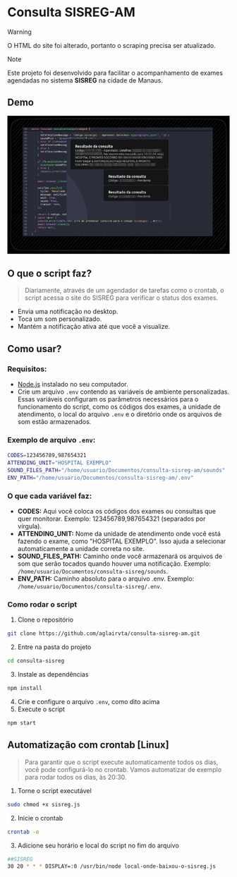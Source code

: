 # Consulta SISREG-AM

> [!WARNING]
> O HTML do site foi alterado, portanto o scraping precisa ser atualizado.

> [!NOTE]
> Este projeto foi desenvolvido para facilitar o acompanhamento de exames agendadas no sistema **SISREG** na cidade de Manaus.

## Demo

![Demonstração](./demo/demo.png)

## O que o script faz?

> Diariamente, através de um agendador de tarefas como o crontab, o script acessa o site do SISREG para verificar o status dos exames.

- Envia uma notificação no desktop.
- Toca um som personalizado.
- Mantém a notificação ativa até que você a visualize.

## Como usar?

### Requisitos:

- [Node.js](https://nodejs.org) instalado no seu computador.
- Crie um arquivo `.env` contendo as variáveis de ambiente personalizadas. Essas variáveis configuram os parâmetros necessários para o funcionamento do script, como os códigos dos exames, a unidade de atendimento, o local do arquivo `.env` e o diretório onde os arquivos de som estão armazenados.

### Exemplo de arquivo `.env`:

```bash
CODES=123456789,987654321
ATTENDING_UNIT="HOSPITAL EXEMPLO"
SOUND_FILES_PATH="/home/usuario/Documentos/consulta-sisreg-am/sounds"
ENV_PATH="/home/usuario/Documentos/consulta-sisreg-am/.env"
```

### O que cada variável faz:

- **CODES:** Aqui você coloca os códigos dos exames ou consultas que quer monitorar. Exemplo: 123456789,987654321 (separados por vírgula).
- **ATTENDING_UNIT:** Nome da unidade de atendimento onde você está fazendo o exame, como "HOSPITAL EXEMPLO". Isso ajuda a selecionar automaticamente a unidade correta no site.
- **SOUND_FILES_PATH:** Caminho onde você armazenará os arquivos de som que serão tocados quando houver uma notificação. Exemplo: `/home/usuario/Documentos/consulta-sisreg/sounds`.
- **ENV_PATH:** Caminho absoluto para o arquivo .env. Exemplo: `/home/usuario/Documentos/consulta-sisreg/.env`.

### Como rodar o script

1. Clone o repositório
```bash
git clone https://github.com/aglairvta/consulta-sisreg-am.git
```
2. Entre na pasta do projeto
```bash
cd consulta-sisreg
```
3. Instale as dependências
```bash
npm install
```
4. Crie e configure o arquivo `.env`, como dito acima
5. Execute o script
```bash
npm start
```
## Automatização com crontab [Linux]

> Para garantir que o script execute automaticamente todos os dias, você pode configurá-lo no crontab. Vamos automatizar de exemplo para rodar todos os dias, às 20:30.

1. Torne o script executável
```bash
sudo chmod +x sisreg.js
```
2. Inicie o crontab
```bash
crontab -e
```
3. Adicione seu horário e local do script no fim do arquivo
```bash
##SISREG
30 20 * * * DISPLAY=:0 /usr/bin/node local-onde-baixou-o-sisreg.js
```
